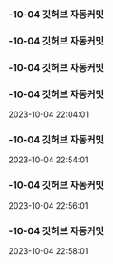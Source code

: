 ### -10-04 깃허브 자동커밋
### -10-04 깃허브 자동커밋
### -10-04 깃허브 자동커밋
### -10-04 깃허브 자동커밋
2023-10-04 22:04:01
### -10-04 깃허브 자동커밋
2023-10-04 22:54:01
### -10-04 깃허브 자동커밋
2023-10-04 22:56:01
### -10-04 깃허브 자동커밋
2023-10-04 22:58:01
